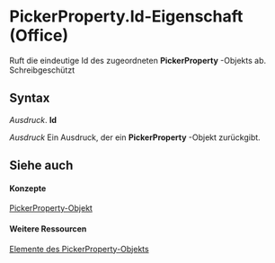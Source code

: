 
# PickerProperty.Id-Eigenschaft (Office)

Ruft die eindeutige Id des zugeordneten  **PickerProperty** -Objekts ab. Schreibgeschützt


## Syntax

 _Ausdruck_. **Id**

 _Ausdruck_ Ein Ausdruck, der ein **PickerProperty** -Objekt zurückgibt.


## Siehe auch


#### Konzepte


[PickerProperty-Objekt](fd3702fe-bf03-f22c-78c2-ac6c47a1d028.md)
#### Weitere Ressourcen


[Elemente des PickerProperty-Objekts](http://msdn.microsoft.com/library/0896b930-e732-832c-ff09-8a283628524c%28Office.15%29.aspx)